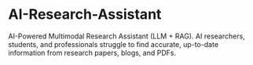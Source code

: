 # AI-Research-Assistant
AI-Powered Multimodal Research Assistant (LLM + RAG). AI researchers, students, and professionals struggle to find accurate, up-to-date information from research papers, blogs, and PDFs.
